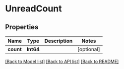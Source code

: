 # UnreadCount

## Properties
Name | Type | Description | Notes
------------ | ------------- | ------------- | -------------
**count** | **Int64** |  | [optional] 

[[Back to Model list]](../README#documentation-for-models) [[Back to API list]](../README#documentation-for-api-endpoints) [[Back to README]](../README)



